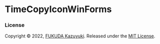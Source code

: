# TimeCopyIconWinForms

### License

Copyright © 2022, [FUKUDA Kazuyuki](https://github.com/kzfk).
Released under the [MIT License](LICENSE).
